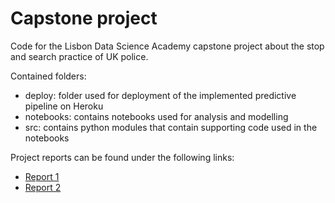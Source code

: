 # Capstone project
Code for the Lisbon Data Science Academy capstone project about the stop and search practice of UK police.

Contained folders:
- deploy: folder used for deployment of the implemented predictive pipeline on Heroku
- notebooks: contains notebooks used for analysis and modelling
- src: contains python modules that contain supporting code used in the notebooks

Project reports can be found under the following links:
- [Report 1](https://docs.google.com/document/d/17R__XRJQlo-NuDK9H9dAb_7soOW80RDrAHdl_L5oI_o/)
- [Report 2](https://docs.google.com/document/d/1R-ibDWOvTEMWNsaBjlbt3BOdZ4dMhwDJlwd4FwDt0KQ/)